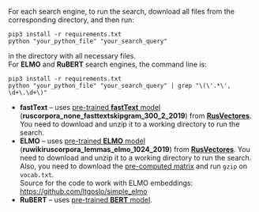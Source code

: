 For each search engine, to run the search, download all files from the corresponding directory, and then run: </br>
```
pip3 install -r requirements.txt
python "your_python_file" "your_search_query"
```
in the directory with all necessary files. </br>
For **ELMO** and **RuBERT** search engines, the command line is: <br>
```
pip3 install -r requirements.txt
python "your_python_file" "your_search_query" | grep "\(\'.*\', \d+\.\d+\)"
```
* **fastText** – uses [pre-trained **fastText** model](http://vectors.nlpl.eu/repository/11/181.zip) (**ruscorpora_none_fasttextskipgram_300_2_2019**) from [**RusVectores**](https://rusvectores.org/en/models/). You need to download and unzip it to a working directory to run the search.
* **ELMO** – uses [pre-trained **ELMO** model](http://vectors.nlpl.eu/repository/11/196.zip) (**ruwikiruscorpora_lemmas_elmo_1024_2019**) from [**RusVectores**](https://rusvectores.org/en/models/). You need to download and unzip it to a working directory to run the search. Also, you need to download the [pre-computed matrix](https://drive.google.com/open?id=1Dgd7iNjP9YkuD5qyBKKwfxPdxwg5Nyfu) and run ```gzip``` on ```vocab.txt```. </br>
Source for the code to work with ELMO embeddings: https://github.com/ltgoslo/simple_elmo
* **RuBERT** – uses [pre-trained **BERT** model](http://docs.deeppavlov.ai/en/master/features/models/bert.html). </br>
</br>
